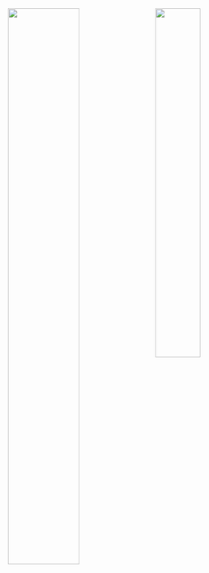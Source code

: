 <div align="center">
  <img align="left" width="53%" src="https://github-readme-stats.vercel.app/api?username=hasangwon&show_icons=true&count_private=true"/>
  <img align="right" width="42%" src="https://github-readme-stats.vercel.app/api/top-langs/?username=hasangwon&layout=compact"/>
</div> 
